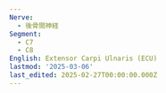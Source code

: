 ```yaml
---
Nerve:
  - 後骨間神経
Segment:
  - C7
  - C8
English: Extensor Carpi Ulnaris (ECU)
lastmod: '2025-03-06'
last_edited: 2025-02-27T00:00:00.000Z
---
```




